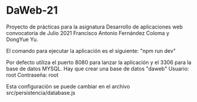 # DaWeb-21
Proyecto de prácticas para la asignatura Desarrollo de aplicaciones web convocatoria de Julio 2021
Francisco Antonio Fernández Coloma y DongYue Yu.

El comando para ejecutar la aplicación es el siguiente: 
"npm run dev"

Por defecto utiliza el puerto 8080 para lanzar la aplicación y el 3306 para la base de datos MYSQL.
Hay que crear una base de datos "daweb"
Usuario: root
Contraseña: root

Esta configuración se puede cambiar en el archivo src/persistencia/database.js